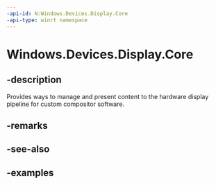 ```yaml
---
-api-id: N:Windows.Devices.Display.Core
-api-type: winrt namespace
---
```


<!-- Namespace syntax.
namespace Windows.Devices.Display.Core 
-->

# Windows.Devices.Display.Core

## -description
Provides ways to manage and present content to the hardware display pipeline for custom compositor software.

## -remarks

## -see-also

## -examples

